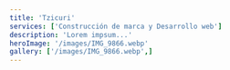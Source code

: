 ```yaml
---
title: 'Tzicuri'
services: ['Construcción de marca y Desarrollo web']
description: 'Lorem impsum...'
heroImage: '/images/IMG_9866.webp'
gallery: ['/images/IMG_9866.webp',]
---
```


